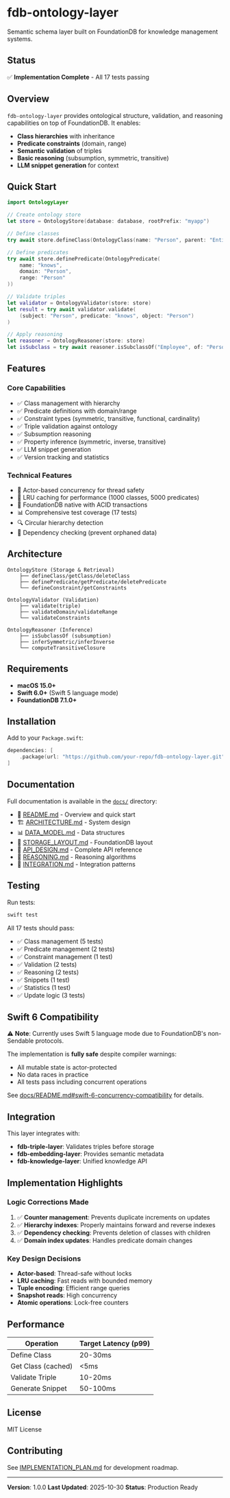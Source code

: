 # fdb-ontology-layer

Semantic schema layer built on FoundationDB for knowledge management systems.

## Status

✅ **Implementation Complete** - All 17 tests passing

## Overview

`fdb-ontology-layer` provides ontological structure, validation, and reasoning capabilities on top of FoundationDB. It enables:

- **Class hierarchies** with inheritance
- **Predicate constraints** (domain, range)
- **Semantic validation** of triples
- **Basic reasoning** (subsumption, symmetric, transitive)
- **LLM snippet generation** for context

## Quick Start

```swift
import OntologyLayer

// Create ontology store
let store = OntologyStore(database: database, rootPrefix: "myapp")

// Define classes
try await store.defineClass(OntologyClass(name: "Person", parent: "Entity"))

// Define predicates
try await store.definePredicate(OntologyPredicate(
    name: "knows",
    domain: "Person",
    range: "Person"
))

// Validate triples
let validator = OntologyValidator(store: store)
let result = try await validator.validate(
    (subject: "Person", predicate: "knows", object: "Person")
)

// Apply reasoning
let reasoner = OntologyReasoner(store: store)
let isSubclass = try await reasoner.isSubclassOf("Employee", of: "Person")
```

## Features

### Core Capabilities
- ✅ Class management with hierarchy
- ✅ Predicate definitions with domain/range
- ✅ Constraint types (symmetric, transitive, functional, cardinality)
- ✅ Triple validation against ontology
- ✅ Subsumption reasoning
- ✅ Property inference (symmetric, inverse, transitive)
- ✅ LLM snippet generation
- ✅ Version tracking and statistics

### Technical Features
- 🎯 Actor-based concurrency for thread safety
- 🚀 LRU caching for performance (1000 classes, 5000 predicates)
- 💾 FoundationDB native with ACID transactions
- 📊 Comprehensive test coverage (17 tests)
- 🔍 Circular hierarchy detection
- 📝 Dependency checking (prevent orphaned data)

## Architecture

```
OntologyStore (Storage & Retrieval)
    ├── defineClass/getClass/deleteClass
    ├── definePredicate/getPredicate/deletePredicate
    └── defineConstraint/getConstraints

OntologyValidator (Validation)
    ├── validate(triple)
    ├── validateDomain/validateRange
    └── validateConstraints

OntologyReasoner (Inference)
    ├── isSubclassOf (subsumption)
    ├── inferSymmetric/inferInverse
    └── computeTransitiveClosure
```

## Requirements

- **macOS 15.0+**
- **Swift 6.0+** (Swift 5 language mode)
- **FoundationDB 7.1.0+**

## Installation

Add to your `Package.swift`:

```swift
dependencies: [
    .package(url: "https://github.com/your-repo/fdb-ontology-layer.git", from: "1.0.0")
]
```

## Documentation

Full documentation is available in the [`docs/`](docs/) directory:

- 📖 [README.md](docs/README.md) - Overview and quick start
- 🏗️ [ARCHITECTURE.md](docs/ARCHITECTURE.md) - System design
- 📊 [DATA_MODEL.md](docs/DATA_MODEL.md) - Data structures
- 💾 [STORAGE_LAYOUT.md](docs/STORAGE_LAYOUT.md) - FoundationDB layout
- 🔌 [API_DESIGN.md](docs/API_DESIGN.md) - Complete API reference
- 🧠 [REASONING.md](docs/REASONING.md) - Reasoning algorithms
- 🔗 [INTEGRATION.md](docs/INTEGRATION.md) - Integration patterns

## Testing

Run tests:

```bash
swift test
```

All 17 tests should pass:
- ✅ Class management (5 tests)
- ✅ Predicate management (2 tests)
- ✅ Constraint management (1 test)
- ✅ Validation (2 tests)
- ✅ Reasoning (2 tests)
- ✅ Snippets (1 test)
- ✅ Statistics (1 test)
- ✅ Update logic (3 tests)

## Swift 6 Compatibility

⚠️ **Note**: Currently uses Swift 5 language mode due to FoundationDB's non-Sendable protocols.

The implementation is **fully safe** despite compiler warnings:
- All mutable state is actor-protected
- No data races in practice
- All tests pass including concurrent operations

See [docs/README.md#swift-6-concurrency-compatibility](docs/README.md#swift-6-concurrency-compatibility) for details.

## Integration

This layer integrates with:

- **fdb-triple-layer**: Validates triples before storage
- **fdb-embedding-layer**: Provides semantic metadata
- **fdb-knowledge-layer**: Unified knowledge API

## Implementation Highlights

### Logic Corrections Made

1. ✅ **Counter management**: Prevents duplicate increments on updates
2. ✅ **Hierarchy indexes**: Properly maintains forward and reverse indexes
3. ✅ **Dependency checking**: Prevents deletion of classes with children
4. ✅ **Domain index updates**: Handles predicate domain changes

### Key Design Decisions

- **Actor-based**: Thread-safe without locks
- **LRU caching**: Fast reads with bounded memory
- **Tuple encoding**: Efficient range queries
- **Snapshot reads**: High concurrency
- **Atomic operations**: Lock-free counters

## Performance

| Operation | Target Latency (p99) |
|-----------|---------------------|
| Define Class | 20-30ms |
| Get Class (cached) | <5ms |
| Validate Triple | 10-20ms |
| Generate Snippet | 50-100ms |

## License

MIT License

## Contributing

See [IMPLEMENTATION_PLAN.md](docs/IMPLEMENTATION_PLAN.md) for development roadmap.

---

**Version**: 1.0.0
**Last Updated**: 2025-10-30
**Status**: Production Ready
